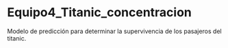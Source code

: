 # Equipo4_Titanic_concentracion

Modelo de predicción para determinar la supervivencia de los pasajeros del titanic.
